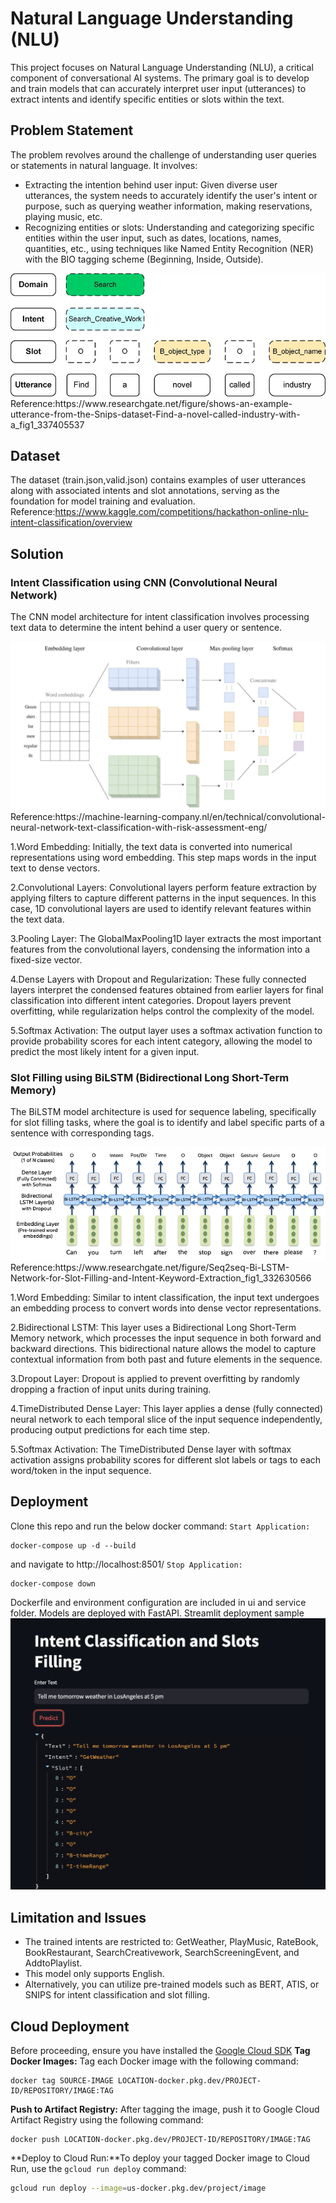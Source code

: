 # Natural Language Understanding (NLU)
This project focuses on Natural Language Understanding (NLU), a critical component of conversational AI systems. The primary goal is to develop and train models that can accurately interpret user input (utterances) to extract intents and identify specific entities or slots within the text.

## Problem Statement
The problem revolves around the challenge of understanding user queries or statements in natural language. It involves:

- Extracting the intention behind user input: Given diverse user utterances, the system needs to accurately identify the user's intent or purpose, such as querying weather information, making reservations, playing music, etc.
- Recognizing entities or slots: Understanding and categorizing specific entities within the user input, such as dates, locations, names, quantities, etc., using techniques like Named Entity Recognition (NER) with the BIO tagging scheme (Beginning, Inside, Outside).

<img src="pic/example.png" />
Reference:https://www.researchgate.net/figure/shows-an-example-utterance-from-the-Snips-dataset-Find-a-novel-called-industry-with-a_fig1_337405537

## Dataset
The dataset (train.json,valid.json) contains examples of user utterances along with associated intents and slot annotations, serving as the foundation for model training and evaluation.
Reference:https://www.kaggle.com/competitions/hackathon-online-nlu-intent-classification/overview

## Solution
### Intent Classification using CNN (Convolutional Neural Network)
The CNN model architecture for intent classification involves processing text data to determine the intent behind a user query or sentence.

<img src="pic/cnn.png" />
Reference:https://machine-learning-company.nl/en/technical/convolutional-neural-network-text-classification-with-risk-assessment-eng/

1.Word Embedding: Initially, the text data is converted into numerical representations using word embedding. This step maps words in the input text to dense vectors.

2.Convolutional Layers: Convolutional layers perform feature extraction by applying filters to capture different patterns in the input sequences. In this case, 1D convolutional layers are used to identify relevant features within the text data.

3.Pooling Layer: The GlobalMaxPooling1D layer extracts the most important features from the convolutional layers, condensing the information into a fixed-size vector.

4.Dense Layers with Dropout and Regularization: These fully connected layers interpret the condensed features obtained from earlier layers for final classification into different intent categories. Dropout layers prevent overfitting, while regularization helps control the complexity of the model.

5.Softmax Activation: The output layer uses a softmax activation function to provide probability scores for each intent category, allowing the model to predict the most likely intent for a given input.

### Slot Filling using BiLSTM (Bidirectional Long Short-Term Memory)
The BiLSTM model architecture is used for sequence labeling, specifically for slot filling tasks, where the goal is to identify and label specific parts of a sentence with corresponding tags.

<img src="pic/bilstm.png" />
Reference:https://www.researchgate.net/figure/Seq2seq-Bi-LSTM-Network-for-Slot-Filling-and-Intent-Keyword-Extraction_fig1_332630566

1.Word Embedding: Similar to intent classification, the input text undergoes an embedding process to convert words into dense vector representations.

2.Bidirectional LSTM: This layer uses a Bidirectional Long Short-Term Memory network, which processes the input sequence in both forward and backward directions. This bidirectional nature allows the model to capture contextual information from both past and future elements in the sequence.

3.Dropout Layer: Dropout is applied to prevent overfitting by randomly dropping a fraction of input units during training.

4.TimeDistributed Dense Layer: This layer applies a dense (fully connected) neural network to each temporal slice of the input sequence independently, producing output predictions for each time step.

5.Softmax Activation: The TimeDistributed Dense layer with softmax activation assigns probability scores for different slot labels or tags to each word/token in the input sequence.

## Deployment
Clone this repo and run the below docker command:
`Start Application:`
```docker
docker-compose up -d --build
```
and navigate to http://localhost:8501/
`Stop Application:`
```docker
docker-compose down
```
Dockerfile and environment configuration are included in ui and service folder. Models are deployed with FastAPI.
Streamlit deployment sample
<img src="pic/st_sample.png" />

## Limitation and Issues
- The trained intents are restricted to: GetWeather, PlayMusic, RateBook, BookRestaurant, SearchCreativework, SearchScreeningEvent, and AddtoPlaylist.
- This model only supports English.
- Alternatively, you can utilize pre-trained models such as BERT, ATIS, or SNIPS for intent classification and slot filling.

## Cloud Deployment
Before proceeding, ensure you have installed the [Google Cloud SDK](https://cloud.google.com/sdk/docs/install)
**Tag Docker Images:** Tag each Docker image with the following command:
```docker
docker tag SOURCE-IMAGE LOCATION-docker.pkg.dev/PROJECT-ID/REPOSITORY/IMAGE:TAG
```
**Push to Artifact Registry:** After tagging the image, push it to Google Cloud Artifact Registry using the following command:
```docker
docker push LOCATION-docker.pkg.dev/PROJECT-ID/REPOSITORY/IMAGE:TAG
```
**Deploy to Cloud Run:**To deploy your tagged Docker image to Cloud Run, use the `gcloud run deploy` command:
```bash
gcloud run deploy --image=us-docker.pkg.dev/project/image
```